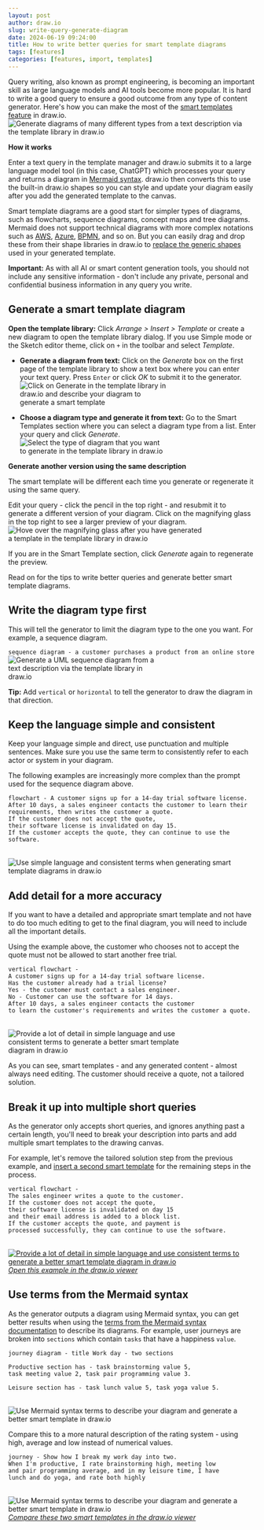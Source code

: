 ```yaml
---
layout: post
author: draw.io
slug: write-query-generate-diagram
date: 2024-06-19 09:24:00
title: How to write better queries for smart template diagrams
tags: [features]
categories: [features, import, templates]
---
```


Query writing, also known as prompt engineering, is becoming an important skill as large language models and AI tools become more popular. It is hard to write a good query to ensure a good outcome from any type of content generator. Here's how you can make the most of the [smart templates feature](/blog/smart-diagram-generation.html) in draw.io.
<br /><img src="/assets/img/blog/diagram-generator-template-library.gif" style="width=100%;max-width:500px;height:auto;" alt="Generate diagrams of many different types from a text description via the template library in draw.io">

**How it works**

Enter a text query in the template manager and draw.io submits it to a large language model tool (in this case, ChatGPT) which processes your query and returns a diagram in [Mermaid syntax](https://mermaid.js.org/intro/syntax-reference.html). draw.io then converts this to use the built-in draw.io shapes so you can style and update your diagram easily after you add the generated template to the canvas.

Smart template diagrams are a good start for simpler types of diagrams, such as flowcharts, sequence diagrams, concept maps and tree diagrams. Mermaid does not support technical diagrams with more complex notations such as [AWS](/blog/aws-diagrams.html), [Azure](/blog/azure-diagrams.html), [BPMN](/blog/bpmn-2-0.html), and so on. But you can easily drag and drop these from their shape libraries in draw.io to [replace the generic shapes](/doc/faq/replace-shapes.html) used in your generated template.

**Important:** As with all AI or smart content generation tools, you should not include any sensitive information - don't include any private, personal and confidential business information in any query you write.

## Generate a smart template diagram

**Open the template library:** Click _Arrange > Insert > Template_ or create a new diagram to open the template library dialog. If you use Simple mode or the Sketch editor theme, click on ``+`` in the toolbar and select _Template_.

   * **Generate a diagram from text:** Click on the _Generate_ box on the first page of the template library to show a text box where you can enter your text query. Press ``Enter`` or click _OK_ to submit it to the generator.
  <br /><img src="/assets/img/blog/template-library-generate.png" style="width=100%;max-width:300px;height:auto;" alt="Click on Generate in the template library in draw.io and describe your diagram to generate a smart template">

   * **Choose a diagram type and generate it from text:** Go to the Smart Templates section where you can select a diagram type from a list. Enter your query and click _Generate_.
   <br /><img src="/assets/img/blog/diagram-generator-select-type.png" style="width=100%;max-width:300px;height:auto;" alt="Select the type of diagram that you want to generate in the template library in draw.io">

**Generate another version using the same description**

The smart template will be different each time you generate or regenerate it using the same query.

Edit your query - click the pencil in the top right - and resubmit it to generate a different version of your diagram. Click on the magnifying glass in the top right to see a larger preview of your diagram.
 <br /><img src="/assets/img/blog/template-library-generate-edit-preview.png" style="width=100%;max-width:400px;height:auto;" alt="Hove over the magnifying glass after you have generated a template in the template library in draw.io">

If you are in the Smart Template section, click _Generate_ again to regenerate the preview.

Read on for the tips to write better queries and generate better smart template diagrams.

## Write the diagram type first

This will tell the generator to limit the diagram type to the one you want. For example, a sequence diagram.

``sequence diagram - a customer purchases a product from an online store ``
<br /><img src="/assets/img/blog/smart-template-simple-sequence.png" style="width=100%;max-width:300px;height:auto;" alt="Generate a UML sequence diagram from a text description via the template library in draw.io"> 

**Tip:** Add ``vertical`` or ``horizontal`` to tell the generator to draw the diagram in that direction.

## Keep the language simple and consistent

Keep your language simple and direct, use punctuation and multiple sentences. Make sure you use the same term to consistently refer to each actor or system in your diagram. 

The following examples are increasingly more complex than the prompt used for the sequence diagram above.

```
flowchart - A customer signs up for a 14-day trial software license. 
After 10 days, a sales engineer contacts the customer to learn their 
requirements, then writes the customer a quote. 
If the customer does not accept the quote, 
their software license is invalidated on day 15. 
If the customer accepts the quote, they can continue to use the software.
```
 <br /><img src="/assets/img/blog/smart-template-query-simple-language.png" style="width=100%;max-width:500px;height:auto;" alt="Use simple language and consistent terms when generating smart template diagrams in draw.io">
 
## Add detail for a more accuracy

If you want to have a detailed and appropriate smart template and not have to do too much editing to get to the final diagram, you will need to include all the important details. 

Using the example above, the customer who chooses not to accept the quote must not be allowed to start another free trial. 

```
vertical flowchart - 
A customer signs up for a 14-day trial software license. 
Has the customer already had a trial license? 
Yes - the customer must contact a sales engineer. 
No - Customer can use the software for 14 days.
After 10 days, a sales engineer contacts the customer 
to learn the customer's requirements and writes the customer a quote.
```
 <br /><img src="/assets/img/blog/smart-template-detailed-query.png" style="width=100%;max-width:400px;height:auto;" alt="Provide a lot of detail in simple language and use consistent terms to generate a better smart template diagram in draw.io">

As you can see, smart templates - and any generated content - almost always need editing. The customer should receive a quote, not a tailored solution. 

## Break it up into multiple short queries

As the generator only accepts short queries, and ignores anything past a certain length, you'll need to break your description into parts and add multiple smart templates to the drawing canvas. 

For example, let's remove the tailored solution step from the previous example, and [insert a second smart template](/doc/faq/insert-template.html) for the remaining steps in the process.

```
vertical flowchart - 
The sales engineer writes a quote to the customer.
If the customer does not accept the quote, 
their software license is invalidated on day 15 
and their email address is added to a block list. 
If the customer accepts the quote, and payment is 
processed successfully, they can continue to use the software.
```
 <br />[<img src="/assets/img/blog/smart-template-two-flows.png" style="width=100%;max-width:600px;height:auto;" alt="Provide a lot of detail in simple language and use consistent terms to generate a better smart template diagram in draw.io">](https://viewer.diagrams.net/?tags=%7B%7D&highlight=0000ff&edit=_blank&layers=1&nav=1#R%3Cmxfile%3E%3Cdiagram%20id%3D%22WXQ60Ac2ehsOQHnRgxo-%22%20name%3D%22Page%201%22%3E3Vttk6I4EP411n1yinfh4zgvN7s1d7VXXtXufIwQITdA2BBGvV9%2FaQhvxnXdUhHvg2PSBEiefrrT3XEm5kOy%2BZ2hLPqDBjieGFqwmZiPE8PQHdsTXyDZVhLTNipByEggB7WCBfkXS6EmpQUJcN4byCmNOcn6Qp%2BmKfZ5T4YYo%2Bv%2BsBWN%2B2%2FNUCjfqLWChY9irAz7SgIeVVLX7ox%2BwSSM6jfrmrySoHqwFOQRCui6IzKfJuYDo5RXrWTzgGMAr8aluu%2F5B1ebiTGc8mNueH1abP4qPn8scvvz6jEMjb%2BXn6aWVT3mA8WFXPFDkXOaYAZTJmGai%2B8iK6EDERIf3ZoGaAuaYATBK3K64msxEdGMiY%2FTHMsl822N4zoiHC8y5EN%2FLbgyMec5Z%2FS9gVUAMpeTwYzjzQ%2BXqTfgCdZhMVXOYDLyhqlhSIZJxtm1rtat%2FkzPrmRRR3emlCFJmbB5douqaEhgfwVkWwH5DQOuU%2FHpwJ2IZkVljnxo5YKGMA6nIUkxjLkaquZM66Hq2JaKquENiapziLo%2BSoG4wMQuPSsS6xZ4JLTNrweo91M0jWE5OlPRHCMPdd3uITezXQU53dUGRK7x%2BB08cCA2EdlNaSq%2B5n7BPjA8RxcdRos0KHua6FHGIxrSFMWvlGZyyD%2BY863cD1HBqRBFPInl1ZXQjbyoGyXYiNUCV%2FRxGnR7G8K%2FwcvubNl7k8%2BB9uNGzqPsbOtOKsD51u28tU%2BAbntb2avvq7AAAA6rGMyyYD4%2BxEmpWrG2EPMDA11jP2kYjhEnH%2F2Z7CNAees9Y%2BWuVg%2FIKEl53nnyFxC0XNTNvkv0XG2HTNUTW2o1UzvBTl3FTl8xYuDsfOn9fsvLpX8vCMMJlku4lrnWAYbEyLVM1dGZ7oDmWkcDHQBfUN6BD14aM4wCWIeI2WTQU8c6dYBjPiuw9ky8tMh7iEBbHyCsspYsY%2Bq%2F90zT7Nqmdud5PSNs7e5NGlrfh%2FyaQzinkVpHGmkVBQ1tpFNDc%2Fpbre5d3kptXSHZn%2FTMfHH%2B73xxruLU7WvQxVDocmayHOaKPhsrWexjyTIbhXOZGeYAbDEVttyveLlxQdVkf2JzSfq41ljp44yaPru%2BZhj2qBWfQcnS25em2p2m5kPX48vsWL64l%2BVLL8I9g9JddYNZyJz%2BqcnptTUTaQHIvheUQ7VEZJ3duHiHJa3SQIVomdO44Pie%2BbXuQNr2wEkMlng4dU5RFwFnEoFuuap23oPkHa7qtTvlKuT7OOMt9nuyCxbRZFnkexHbh%2BsZUJxpO2WqmaOgqDuWiqJuWpeCUXVfn1LRIQHiO7W%2BphSt0bTaFmGHtGFWaZnVBfAXJ4jENdcrZwa3QiX2hvhu6kZPU66rFr2tQctirlr07p4sFMuElHzP0DYpF6ky%2Fjie99XSqZGdAVZvt8RTVx%2Bv50bUqvcXiaBYGKM%2BznMclAj70F4Vcby9KSq7Wh9zXdvDZcPa43UuB%2Fqe4niES0%2BRNeCLKIUXauA9Zqg9z77rl9M9T8Vanw15EOGqBc6viADA1dlNA%2FgN4aw3JxKHOK1bxpA4ewrOT7At7vrgCGXQjPAGhWIfNecZZkRMQbjxRvqlFgFeK7LBQQf0waIV1%2Bvvgbo%2B8xSQnSH3QE8tA3b2wICWwXZKeRMAtrH3JTOyptoz7kphnbT8%2FPjH3M%2BLsWZjNU8vWR3WlJO%2BG1C4eazCrRMVfppVq5lc%2BXOOM%2BpP7xmse0mDrdzzA40pOPQAr1ARc9grYxIKd%2F8ocqjS18%2FBNxMfxffyQkKCANZavu8ZJSQGv%2FuC4w8M4%2BQF9cExWuJ4jvz3sJy2OuAqjDr1cOo0Rqm50nnodAM2f2yF3z21RHuahg6lXW2qdWYnDgs%2BVEp1xqrUY%2Buo7qlnfKcpVU3rOrm0QIek4bkjscMaHetByvEKPbUwfppC1dzxzPpzuurr685xe8qrdDsW%2FR39S6rrelk1J71sJnRDZ1PusWeZVWI%2FhmxIdNuft1fD238SMJ%2F%2BAw%3D%3D%3C%2Fdiagram%3E%3C%2Fmxfile%3E)
 <br />[_Open this example in the draw.io viewer_](https://viewer.diagrams.net/?tags=%7B%7D&highlight=0000ff&edit=_blank&layers=1&nav=1#R%3Cmxfile%3E%3Cdiagram%20id%3D%22WXQ60Ac2ehsOQHnRgxo-%22%20name%3D%22Page%201%22%3E3Vttk6I4EP411n1yinfh4zgvN7s1d7VXXtXufIwQITdA2BBGvV9%2FaQhvxnXdUhHvg2PSBEiefrrT3XEm5kOy%2BZ2hLPqDBjieGFqwmZiPE8PQHdsTXyDZVhLTNipByEggB7WCBfkXS6EmpQUJcN4byCmNOcn6Qp%2BmKfZ5T4YYo%2Bv%2BsBWN%2B2%2FNUCjfqLWChY9irAz7SgIeVVLX7ox%2BwSSM6jfrmrySoHqwFOQRCui6IzKfJuYDo5RXrWTzgGMAr8aluu%2F5B1ebiTGc8mNueH1abP4qPn8scvvz6jEMjb%2BXn6aWVT3mA8WFXPFDkXOaYAZTJmGai%2B8iK6EDERIf3ZoGaAuaYATBK3K64msxEdGMiY%2FTHMsl822N4zoiHC8y5EN%2FLbgyMec5Z%2FS9gVUAMpeTwYzjzQ%2BXqTfgCdZhMVXOYDLyhqlhSIZJxtm1rtat%2FkzPrmRRR3emlCFJmbB5douqaEhgfwVkWwH5DQOuU%2FHpwJ2IZkVljnxo5YKGMA6nIUkxjLkaquZM66Hq2JaKquENiapziLo%2BSoG4wMQuPSsS6xZ4JLTNrweo91M0jWE5OlPRHCMPdd3uITezXQU53dUGRK7x%2BB08cCA2EdlNaSq%2B5n7BPjA8RxcdRos0KHua6FHGIxrSFMWvlGZyyD%2BY863cD1HBqRBFPInl1ZXQjbyoGyXYiNUCV%2FRxGnR7G8K%2FwcvubNl7k8%2BB9uNGzqPsbOtOKsD51u28tU%2BAbntb2avvq7AAAA6rGMyyYD4%2BxEmpWrG2EPMDA11jP2kYjhEnH%2F2Z7CNAees9Y%2BWuVg%2FIKEl53nnyFxC0XNTNvkv0XG2HTNUTW2o1UzvBTl3FTl8xYuDsfOn9fsvLpX8vCMMJlku4lrnWAYbEyLVM1dGZ7oDmWkcDHQBfUN6BD14aM4wCWIeI2WTQU8c6dYBjPiuw9ky8tMh7iEBbHyCsspYsY%2Bq%2F90zT7Nqmdud5PSNs7e5NGlrfh%2FyaQzinkVpHGmkVBQ1tpFNDc%2Fpbre5d3kptXSHZn%2FTMfHH%2B73xxruLU7WvQxVDocmayHOaKPhsrWexjyTIbhXOZGeYAbDEVttyveLlxQdVkf2JzSfq41ljp44yaPru%2BZhj2qBWfQcnS25em2p2m5kPX48vsWL64l%2BVLL8I9g9JddYNZyJz%2BqcnptTUTaQHIvheUQ7VEZJ3duHiHJa3SQIVomdO44Pie%2BbXuQNr2wEkMlng4dU5RFwFnEoFuuap23oPkHa7qtTvlKuT7OOMt9nuyCxbRZFnkexHbh%2BsZUJxpO2WqmaOgqDuWiqJuWpeCUXVfn1LRIQHiO7W%2BphSt0bTaFmGHtGFWaZnVBfAXJ4jENdcrZwa3QiX2hvhu6kZPU66rFr2tQctirlr07p4sFMuElHzP0DYpF6ky%2Fjie99XSqZGdAVZvt8RTVx%2Bv50bUqvcXiaBYGKM%2BznMclAj70F4Vcby9KSq7Wh9zXdvDZcPa43UuB%2Fqe4niES0%2BRNeCLKIUXauA9Zqg9z77rl9M9T8Vanw15EOGqBc6viADA1dlNA%2FgN4aw3JxKHOK1bxpA4ewrOT7At7vrgCGXQjPAGhWIfNecZZkRMQbjxRvqlFgFeK7LBQQf0waIV1%2Bvvgbo%2B8xSQnSH3QE8tA3b2wICWwXZKeRMAtrH3JTOyptoz7kphnbT8%2FPjH3M%2BLsWZjNU8vWR3WlJO%2BG1C4eazCrRMVfppVq5lc%2BXOOM%2BpP7xmse0mDrdzzA40pOPQAr1ARc9grYxIKd%2F8ocqjS18%2FBNxMfxffyQkKCANZavu8ZJSQGv%2FuC4w8M4%2BQF9cExWuJ4jvz3sJy2OuAqjDr1cOo0Rqm50nnodAM2f2yF3z21RHuahg6lXW2qdWYnDgs%2BVEp1xqrUY%2Buo7qlnfKcpVU3rOrm0QIek4bkjscMaHetByvEKPbUwfppC1dzxzPpzuurr685xe8qrdDsW%2FR39S6rrelk1J71sJnRDZ1PusWeZVWI%2FhmxIdNuft1fD238SMJ%2F%2BAw%3D%3D%3C%2Fdiagram%3E%3C%2Fmxfile%3E)

## Use terms from the Mermaid syntax

As the generator outputs a diagram using Mermaid syntax, you can get better results when using the [terms from the Mermaid syntax documentation](https://mermaid.js.org/intro/syntax-reference.html) to describe its diagrams. For example, user journeys are broken into ``sections`` which contain ``tasks`` that have a happiness ``value``.

```
journey diagram - title Work day - two sections

Productive section has - task brainstorming value 5, 
task meeting value 2, task pair programming value 3. 

Leisure section has - task lunch value 5, task yoga value 5.
```
<br /><img src="/assets/img/blog/smart-template-journey.png" style="width=100%;max-width:600px;height:auto;" alt="Use Mermaid syntax terms to describe your diagram and generate a better smart template in draw.io">

Compare this to a more natural description of the rating system - using high, average and low instead of numerical values. 

```
journey - Show how I break my work day into two. 
When I'm productive, I rate brainstorming high, meeting low 
and pair programming average, and in my leisure time, I have 
lunch and do yoga, and rate both highly
```
<br /><img src="/assets/img/blog/smart-template-journey-natural.png" style="width=100%;max-width:500px;height:auto;" alt="Use Mermaid syntax terms to describe your diagram and generate a better smart template in draw.io">
<br />[_Compare these two smart templates in the draw.io viewer_](https://app.diagrams.net/?tags=%7B%7D&highlight=0000ff&edit=_blank&layers=1&nav=1&page-id=YrXJXVxSYM7a79NSS7pQ#R%3Cmxfile%3E%3Cdiagram%20id%3D%22WXQ60Ac2ehsOQHnRgxo-%22%20name%3D%22Page%201%22%3E3Vttk6I4EP411n1yinfh4zgvN7s1d7VXXtXufIwQITdA2BBGvV9%2FaQhvxnXdUhHvg2PSBEiefrrT3XEm5kOy%2BZ2hLPqDBjieGFqwmZiPE8PQHdsTXyDZVhLTNipByEggB7WCBfkXS6EmpQUJcN4byCmNOcn6Qp%2BmKfZ5T4YYo%2Bv%2BsBWN%2B2%2FNUCjfqLWChY9irAz7SgIeVVLX7ox%2BwSSM6jfrmrySoHqwFOQRCui6IzKfJuYDo5RXrWTzgGMAr8aluu%2F5B1ebiTGc8mNueH1abP4qPn8scvvz6jEMjb%2BXn6aWVT3mA8WFXPFDkXOaYAZTJmGai%2B8iK6EDERIf3ZoGaAuaYATBK3K64msxEdGMiY%2FTHMsl822N4zoiHC8y5EN%2FLbgyMec5Z%2FS9gVUAMpeTwYzjzQ%2BXqTfgCdZhMVXOYDLyhqlhSIZJxtm1rtat%2FkzPrmRRR3emlCFJmbB5douqaEhgfwVkWwH5DQOuU%2FHpwJ2IZkVljnxo5YKGMA6nIUkxjLkaquZM66Hq2JaKquENiapziLo%2BSoG4wMQuPSsS6xZ4JLTNrweo91M0jWE5OlPRHCMPdd3uITezXQU53dUGRK7x%2BB08cCA2EdlNaSq%2B5n7BPjA8RxcdRos0KHua6FHGIxrSFMWvlGZyyD%2BY863cD1HBqRBFPInl1ZXQjbyoGyXYiNUCV%2FRxGnR7G8K%2FwcvubNl7k8%2BB9uNGzqPsbOtOKsD51u28tU%2BAbntb2avvq7AAAA6rGMyyYD4%2BxEmpWrG2EPMDA11jP2kYjhEnH%2F2Z7CNAees9Y%2BWuVg%2FIKEl53nnyFxC0XNTNvkv0XG2HTNUTW2o1UzvBTl3FTl8xYuDsfOn9fsvLpX8vCMMJlku4lrnWAYbEyLVM1dGZ7oDmWkcDHQBfUN6BD14aM4wCWIeI2WTQU8c6dYBjPiuw9ky8tMh7iEBbHyCsspYsY%2Bq%2F90zT7Nqmdud5PSNs7e5NGlrfh%2FyaQzinkVpHGmkVBQ1tpFNDc%2Fpbre5d3kptXSHZn%2FTMfHH%2B73xxruLU7WvQxVDocmayHOaKPhsrWexjyTIbhXOZGeYAbDEVttyveLlxQdVkf2JzSfq41ljp44yaPru%2BZhj2qBWfQcnS25em2p2m5kPX48vsWL64l%2BVLL8I9g9JddYNZyJz%2BqcnptTUTaQHIvheUQ7VEZJ3duHiHJa3SQIVomdO44Pie%2BbXuQNr2wEkMlng4dU5RFwFnEoFuuap23oPkHa7qtTvlKuT7OOMt9nuyCxbRZFnkexHbh%2BsZUJxpO2WqmaOgqDuWiqJuWpeCUXVfn1LRIQHiO7W%2BphSt0bTaFmGHtGFWaZnVBfAXJ4jENdcrZwa3QiX2hvhu6kZPU66rFr2tQctirlr07p4sFMuElHzP0DYpF6ky%2Fjie99XSqZGdAVZvt8RTVx%2Bv50bUqvcXiaBYGKM%2BznMclAj70F4Vcby9KSq7Wh9zXdvDZcPa43UuB%2Fqe4niES0%2BRNeCLKIUXauA9Zqg9z77rl9M9T8Vanw15EOGqBc6viADA1dlNA%2FgN4aw3JxKHOK1bxpA4ewrOT7At7vrgCGXQjPAGhWIfNecZZkRMQbjxRvqlFgFeK7LBQQf0waIV1%2Bvvgbo%2B8xSQnSH3QE8tA3b2wICWwXZKeRMAtrH3JTOyptoz7kphnbT8%2FPjH3M%2BLsWZjNU8vWR3WlJO%2BG1C4eazCrRMVfppVq5lc%2BXOOM%2BpP7xmse0mDrdzzA40pOPQAr1ARc9grYxIKd%2F8ocqjS18%2FBNxMfxffyQkKCANZavu8ZJSQGv%2FuC4w8M4%2BQF9cExWuJ4jvz3sJy2OuAqjDr1cOo0Rqm50nnodAM2f2yF3z21RHuahg6lXW2qdWYnDgs%2BVEp1xqrUY%2Buo7qlnfKcpVU3rOrm0QIek4bkjscMaHetByvEKPbUwfppC1dzxzPpzuurr685xe8qrdDsW%2FR39S6rrelk1J71sJnRDZ1PusWeZVWI%2FhmxIdNuft1fD238SMJ%2F%2BAw%3D%3D%3C%2Fdiagram%3E%3Cdiagram%20id%3D%22YrXJXVxSYM7a79NSS7pQ%22%20name%3D%22Page-2%22%3E7Vxbb%2Bo4EP41PFLlHngEWs6uxFmh7ZGOzr6sTGKCVSfOOk5pz6%2FfcW4kGFoQBYJIH5p44ks838w3zthtz5yEb984ilffmY9pz9D8t5752DMM3bGHcJGS91zi2kYuCDjxc5G2ETyT37hoWUpT4uOkkOUiwRgVJG4KPRZF2BMNGeKcrZvVloz6DUGMAtx4DSl49hDFSrWfxBerXDqwa7X%2FwCRYlSPrWvEkRGXlQpCskM%2FWNZH51DMnnDGR34VvE0yl8pp6me55Wr0Yx5E4pIH4d2bO7V%2F%2FuMj5a%2Fl79PRNmF5ft%2FNuXhFNixkLlLyAZMERiRLBeEiioFdNQryXmoH5xPI2DemMLDElEZTGMeYkxAJzeEIL8XwjG69XRODnGHmy6RpsBmSAnYDBsjY6lH3O4h%2BIB1jOS8sqUIrihCyysaWEYy%2FlCXnFf%2BMktxkpZamQ400qW5DCmHEBkkTICUkhRolY4wRuxxFeP%2FmAdzkrd9wznP9SCckYVw8qUc8c1Z7TBau13lQyJluV9nTwirkgYGl7msIEX7HfaKs1KnCWRr5Sw32Eu0InppZ1mgEMg%2BG3vaajVwYJnowZoMXfoUrRoES%2F8GHdLMrrjUfopUesat5gls6ACi8Mqq43hgo3ha0eY7eOYrd7DZSEmY%2BPs%2BsoiTemgcrCkryBIosqUF4JIfllJF%2FSmHp%2BpD8QsNIlAYXzB4%2BFIPWRQHCR8gSuK7Qu7kw5N2c4dE2rL5%2F2nX4SEjDMoL8Eu%2B%2FrxuAhBp8qhhsj7yXIsISBfbxEKRWHwvaBT%2B8F09kC07IVMM2dWJ4LSleBcs6Zn3oC3FsBdRd%2FgGuzl4qejbPY%2FPBgkz%2BXmgb7mDrEWHQcffcc3UKSHt4ASVt6TtJuP0H%2BhQh6cAxBV8Bei6DL8VXmiRHh8sJZwFHYLRTvnoSs9pFQOYlWk5BRkJDdj3AK9kcvQ0S179BDVorDK68US%2BRUIqJp5K067rlr7nFayD3mDXDPlb5Sc1XczFeqYSlQzjBJUn7FT9Rti7%2F6N6qxN5v4zgLU8fNd8%2FOghfzcZRE%2F8eXb4WdXQQ5H%2FkjuAEFpQZn3otCwKX0r8qdEDpWRRukNObBLoJRiR0o3staIl4JB3rZWKlwt7yh%2FGen9x3oLxxRlmc96u13qKprOmSSkfWnLah%2Bt7CFhKfdw0ai%2BW7TVj6591pPIyFXpKUOvms8JgKr5zp%2BMy1jio3cFazBvUeE7YZTJMBCxLJosAd8tEaIkiGRwwcs6iY4KcUh8n%2BKmBRiVRRSjlt%2BVX5hk3pHpGTqqE1lncyI1YTdubgN24ftew7djN0zVMVTCv3D0LmNJq6P3FdLLuRcfnF52r5xeNnU1clNK4gTvQqdO5j3DdCfTSWlgZ9BV0%2Bb7jmryhqqpUvb1mlLzX%2FWdUu0HMKyiy8t9jTaVZQ8OJohzqUvNvnwvt0q7OHavcayNgUzNLXWBrHLg2wlk9gmBTNOm8HM2XbUskKl5l3m%2BlTyvbyV3JH2vJG21kKTVY2odSVe%2BfDskPTiBpAfT8WRwCkl%2FrKuWkbSaDJrl2%2BwdL98rLzvt42WrywJ94L43w8vWNbNAn%2BiqXbxsqVmg6iTCtVNArcsBWWoO6Fd2FKGLYfcawwYtjGFdAugD772dGHZKAujUGPaJrloWwxxVU%2Fd4WmOLilzNbvZw%2BGmNz3o682kNS82OPK9ksNDy33%2F25F8UY5T9vZpU3Lp2lkODl2JwEWummMWNHuzYXgjpaoyxSta%2FyNEOSz1Og2CGMkAcwVkULTCds4QIwqQ%2Bef7mlZ5nW88rfR%2BKSwKLKRIFs6zao66dlIP5GKK%2Be8Bi9aKkqCZcVjDsjeFzRBw7Dh9HuzI%2BtpppoJLcbgqeI%2FaZjoRn1zL6a%2BCB4ubfZOQRa%2FPPRsyn%2FwE%3D%3C%2Fdiagram%3E%3C%2Fmxfile%3E)

